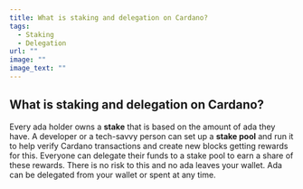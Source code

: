 ```yaml
---
title: What is staking and delegation on Cardano?
tags:
  - Staking
  - Delegation
url: ""
image: ""
image_text: ""
---
```


## What is staking and delegation on Cardano?

Every ada holder owns a **stake** that is based on the amount of ada they have. A developer or a tech-savvy person can set up a **stake pool** and run it to help verify Cardano transactions and create new blocks getting rewards for this. Everyone can delegate their funds to a stake pool to earn a share of these rewards. There is no risk to this and no ada leaves your wallet. Ada can be delegated from your wallet or spent at any time.
